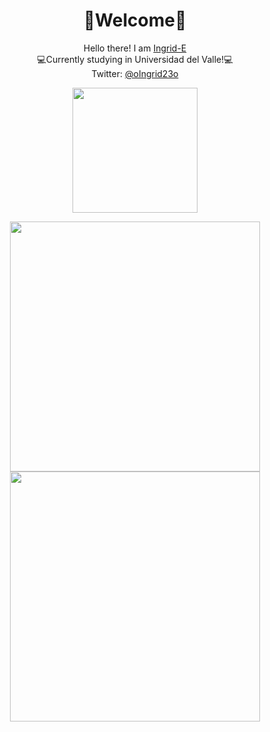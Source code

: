 <h1 align="center">🌸Welcome🌸</h1>

<p align="center">Hello there! I am <a href="https://github.com/Ingrid-E">Ingrid-E</a><br>
💻Currently studying in Universidad del Valle!💻<br>
  Twitter: <a href="https://twitter.com/oIngrid23o"> @oIngrid23o</p></a>


<p align="center"><img src="https://i.imgur.com/bUK0j3y.png" height="200"><br></p>

<p align="center"><img src="https://github-readme-stats.vercel.app/api?username=anuraghazra&show_icons=true&theme=bear" width="400">
 
 <br>

<img src="https://github-readme-stats.vercel.app/api/top-langs/?username=Ingrid-E&layout=compact" width="400">

</p>




